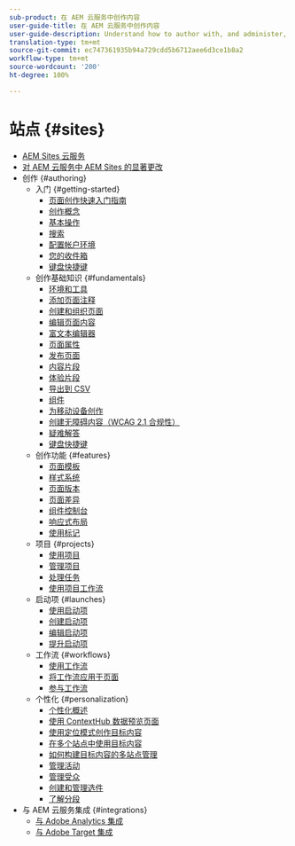 ```yaml
---
sub-product: 在 AEM 云服务中创作内容
user-guide-title: 在 AEM 云服务中创作内容
user-guide-description: Understand how to author with, and administer, Experience Manager Sites as a Cloud Service.
translation-type: tm+mt
source-git-commit: ec747361935b94a729cdd5b6712aee6d3ce1b8a2
workflow-type: tm+mt
source-wordcount: '200'
ht-degree: 100%

---
```



# 站点 {#sites}

+ [AEM Sites 云服务](/help/sites-cloud/home.md)
+ [对 AEM 云服务中 AEM Sites 的显著更改](sites-cloud-changes.md)
+ 创作 {#authoring}
   + 入门 {#getting-started}
      + [页面创作快速入门指南](authoring/getting-started/quick-start.md)
      + [创作概念](authoring/getting-started/concepts.md)
      + [基本操作](authoring/getting-started/basic-handling.md)
      + [搜索](authoring/getting-started/search.md)
      + [配置帐户环境](authoring/getting-started/account-environment.md)
      + [您的收件箱](authoring/getting-started/inbox.md)
      + [键盘快捷键](authoring/getting-started/keyboard-shortcuts.md)
   + 创作基础知识 {#fundamentals}
      + [环境和工具](authoring/fundamentals/environment-tools.md)
      + [添加页面注释](authoring/fundamentals/annotations.md)
      + [创建和组织页面](authoring/fundamentals/organizing-pages.md)
      + [编辑页面内容](authoring/fundamentals/editing-content.md)
      + [富文本编辑器](authoring/fundamentals/rich-text-editor.md)
      + [页面属性](authoring/fundamentals/page-properties.md)
      + [发布页面](authoring/fundamentals/publishing-pages.md)
      + [内容片段](authoring/fundamentals/content-fragments.md)
      + [体验片段](authoring/fundamentals/experience-fragments.md)
      + [导出到 CSV](authoring/fundamentals/csv-export.md)
      + [组件](authoring/fundamentals/components.md)
      + [为移动设备创作](authoring/fundamentals/mobile.md)
      + [创建无障碍内容（WCAG 2.1 合规性）](authoring/fundamentals/accessible-content.md)
      + [疑难解答](authoring/fundamentals/troubleshooting.md)
      + [键盘快捷键](authoring/fundamentals/keyboard-shortcuts.md)
   + 创作功能 {#features}
      + [页面模板](authoring/features/templates.md)
      + [样式系统](authoring/features/style-system.md)
      + [页面版本](authoring/features/page-versions.md)
      + [页面差异](authoring/features/page-diff.md)
      + [组件控制台](authoring/features/components-console.md)
      + [响应式布局](authoring/features/responsive-layout.md)
      + [使用标记](authoring/features/tags.md)
   + 项目 {#projects}
      + [使用项目](authoring/projects/overview.md)
      + [管理项目](authoring/projects/managing.md)
      + [处理任务](authoring/projects/tasks.md)
      + [使用项目工作流](authoring/projects/workflows.md)
   + 启动项 {#launches}
      + [使用启动项](authoring/launches/overview.md)
      + [创建启动项](authoring/launches/creating.md)
      + [编辑启动项](authoring/launches/editing.md)
      + [提升启动项](authoring/launches/promoting.md)
   + 工作流 {#workflows}
      + [使用工作流](authoring/workflows/overview.md)
      + [将工作流应用于页面](authoring/workflows/applying.md)
      + [参与工作流](authoring/workflows/participating.md)
   + 个性化 {#personalization}
      + [个性化概述](authoring/personalization/overview.md)
      + [使用 ContextHub 数据预览页面](authoring/personalization/contexthub.md)
      + [使用定位模式创作目标内容](authoring/personalization/targeted-content.md)
      + [在多个站点中使用目标内容](authoring/personalization/multisite-targeted-content.md)
      + [如何构建目标内容的多站点管理](authoring/personalization/multisite-structure.md)
      + [管理活动](authoring/personalization/activities.md)
      + [管理受众](authoring/personalization/audiences.md)
      + [创建和管理选件](authoring/personalization/offers.md)
      + [了解分段](authoring/personalization/segmentation.md)
+ 与 AEM 云服务集成 {#integrations}
   + [与 Adobe Analytics 集成](integrating/integrating-adobe-analytics.md)
   + [与 Adobe Target 集成](integrating/integrating-adobe-target.md)
